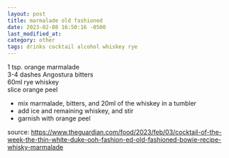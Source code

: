 ```yaml
---
layout: post
title: marmalade old fashioned
date: 2023-02-08 16:50:16 -0500
last_modified_at: 
category: other
tags: drinks cocktail alcohol whiskey rye
---
```


1 tsp. orange marmalade  
3-4 dashes Angostura bitters  
60ml rye whiskey  
slice orange peel  
* mix marmalade, bitters, and 20ml of the whiskey in a tumbler
* add ice and remaining whiskey, and stir
* garnish with orange peel

source: <https://www.theguardian.com/food/2023/feb/03/cocktail-of-the-week-the-thin-white-duke-ooh-fashion-ed-old-fashioned-bowie-recipe-whisky-marmalade>
